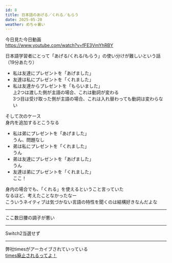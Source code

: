 ```yaml
---
id: 8
title: 日本語のあげる／くれる／もらう
date: 2025-05-20
weather: めちゃ暑い
---
```

今日見た今日動画  
https://www.youtube.com/watch?v=fFE3VmYhRBY

日本語学習者にとって「あげる/くれる/もらう」の使い分けが難しいという話（19分あたり）


- 私は友達にプレゼントを「あげました」
- 友達は私にプレゼントを「くれました」
- 私は友達からプレゼントを「もらいました」  
上2つは渡した側が主語の場合、これは動詞が変わる  
3つ目は受け取った側が主語の場合、これは入れ替わっても動詞は変わらない


そして次のケース  
身内を追加するとこうなる

- 私は弟にプレゼントを「あげました」  
うん、問題なし
- 弟は私にプレゼントを「くれました」  
うん
- 弟は友達にプレゼントを「あげました」  
うん
- 友達は弟にプレゼントを「くれました」  
ここ！

身内の場合でも、「くれる」を使えるということ言っていた  
なるほど、考えたことなかったなー  
こういうネイティブは気づかない言語の特性を聞くのは結構好きなんだよな

---

ここ数日腰の調子が悪い

---

Switch2当選せず

---

弊社timesがアーカイブされていっている  
[times廃止されるってよ！](/blog/6)
